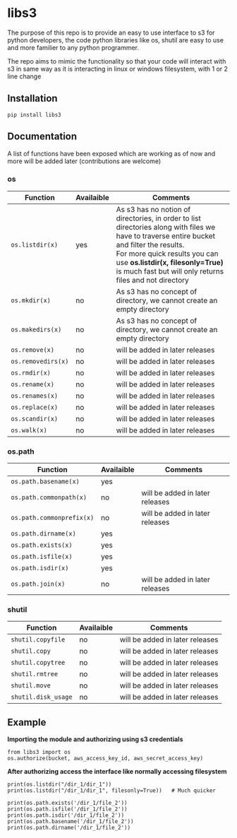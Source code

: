 # libs3
The purpose of this repo is to provide an easy to use interface to s3 for python developers, the code python libraries like os, shutil are easy to use and more familier to any python programmer. 

The repo aims to mimic the functionality so that your code will interact with s3 in same way as it is interacting in linux or windows filesystem, with 1 or 2 line change 

## Installation
```
pip install libs3
```

## Documentation 
A list of functions have been exposed which are working as of now and more will be added later (contributions are welcome)

### os

| Function  | Availaible | Comments |
| ------------- | ------------- | ---|
| ```os.listdir(x)``` | yes  |As s3 has no notion of directories, in order to list directories along with files we have to traverse entire bucket and filter the results. <br>For more quick results you can use <b>os.listdir(x, filesonly=True)</b> is much fast but will only returns files and not directory|
| ```os.mkdir(x)```  | no |As s3 has no concept of directory, we cannot create an empty directory|
| ```os.makedirs(x)``` | no |As s3 has no concept of directory, we cannot create an empty directory|
| ```os.remove(x)```  | no |will be added in later releases|
| ```os.removedirs(x)``` | no | will be added in later releases|
| ```os.rmdir(x)```| no | will be added in later releases|
| ```os.rename(x)```| no | will be added in later releases|
| ```os.renames(x)```| no | will be added in later releases|
| ```os.replace(x)```| no | will be added in later releases|
| ```os.scandir(x)```| no | will be added in later releases|
| ```os.walk(x)```| no | will be added in later releases|


### os.path

| Function  | Availaible | Comments |
| ------------- | ------------- | ---|
|```os.path.basename(x)```| yes | |
|```os.path.commonpath(x)```| no | will be added in later releases|
|```os.path.commonprefix(x)```| no | will be added in later releases|
|```os.path.dirname(x)```| yes | |
|```os.path.exists(x)```| yes | |
|```os.path.isfile(x)```| yes | |
|```os.path.isdir(x)```| yes | |
|```os.path.join(x)```| no | will be added in later releases|


### shutil

| Function  | Availaible | Comments |
| ------------- | ------------- | ---|
|```shutil.copyfile```| no | will be added in later releases|
|```shutil.copy```| no | will be added in later releases|
|```shutil.copytree```| no | will be added in later releases|
|```shutil.rmtree```| no | will be added in later releases|
|```shutil.move```| no | will be added in later releases|
|```shutil.disk_usage```| no | will be added in later releases|

## Example

<b>Importing the module and authorizing using s3 credentials</b>
```
from libs3 import os
os.authorize(bucket, aws_access_key_id, aws_secret_access_key)
```
<b>After authorizing access the interface like normally accessing filesystem</b>
```
print(os.listdir("/dir_1/dir_1"))
print(os.listdir("/dir_1/dir_1", filesonly=True))   # Much quicker

print(os.path.exists('/dir_1/file_2'))
print(os.path.isfile('/dir_1/file_2'))
print(os.path.isdir('/dir_1/file_2'))
print(os.path.basename('/dir_1/file_2'))
print(os.path.dirname('/dir_1/file_2'))

```
